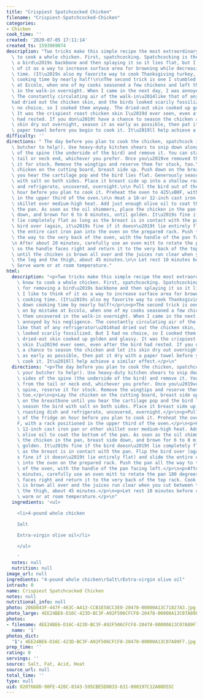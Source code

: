 ```yaml
---
title: "Crispiest Spatchcocked Chicken"
filename: "Crispiest-Spatchcocked-Chicken"
categories:
- Chicken
cook_time: ''
created: '2020-07-05 17:11:14'
created_ts: 1593969074
description: "Two tricks make this simple recipe the most extraordinary way I know\
  \ to cook a whole chicken. First, spatchcocking. Spatchcocking is the term for removing\
  \ a bird\u2019s backbone and then splaying it so it lies flat, but I like to think\
  \ of it as a way to increase surface area for browning while decreasing cooking\
  \ time. (It\u2019s also my favorite way to cook Thanksgiving turkey, cutting down\
  \ cooking time by nearly half!\n\nThe second trick is one I stumbled on by mistake\
  \ at Eccolo, when one of my cooks seasoned a few chickens and left them uncovered\
  \ in the walk-in overnight. When I came in the next day, I was annoyed by his negligence.\
  \ The constantly circulating air of the walk-in\u2014like that of any refrigerator\u2014\
  had dried out the chicken skin, and the birds looked scarily fossilized. But I had\
  \ no choice, so I cooked them anyway. The dried-out skin cooked up golden and glassy.\
  \ It was the crispiest roast chicken skin I\u2019d ever seen, even after the bird\
  \ had rested. If you don\u2019t have a chance to season the chicken and let its\
  \ skin dry out overnight, season it as early as possible, then pat it dry with a\
  \ paper towel before you begin to cook it. It\u2019ll help achieve a similar effect."
difficulty: ''
directions: " The day before you plan to cook the chicken, spatchcock it (or ask your\
  \ butcher to help!). Use heavy-duty kitchen shears to snip down along both sides\
  \ of the spine (the underside of the bird) and remove it. You can start from the\
  \ tail or neck end, whichever you prefer. Once you\u2019ve removed the spine, reserve\
  \ it for stock. Remove the wingtips and reserve them for stock, too.\n\n Lay the\
  \ chicken on the cutting board, breast side up. Push down on the breastbone until\
  \ you hear the cartilage pop and the bird lies flat. Generously season the bird\
  \ with salt on both sides. Place it breast side up into a shallow roasting dish\
  \ and refrigerate, uncovered, overnight.\n\n Pull the bird out of the fridge an\
  \ hour before you plan to cook it. Preheat the oven to 425\xB0F, with a rack positioned\
  \ in the upper third of the oven.\n\n Heat a 10-or 12-inch cast iron pan or other\
  \ skillet over medium-high heat. Add just enough olive oil to coat the bottom of\
  \ the pan. As soon as the oil shimmers, place the chicken in the pan, breast side\
  \ down, and brown for 6 to 8 minutes, until golden. It\u2019s fine if the bird doesn\u2019\
  t lie completely flat as long as the breast is in contact with the pan. Flip the\
  \ bird over (again, it\u2019s fine if it doesn\u2019t lie entirely flat) and slide\
  \ the entire cast iron pan into the oven on the prepared rack. Push the pan all\
  \ the way to the very back of the oven, with the handle of the pan facing left.\n\
  \n After about 20 minutes, carefully use an oven mitt to rotate the pan 180 degrees\
  \ so the handle faces right and return it to the very back of the top rack. Cook\
  \ until the chicken is brown all over and the juices run clear when you cut between\
  \ the leg and the thigh, about 45 minutes.\n\n Let rest 10 minutes before carving.\
  \ Serve warm or at room temperature."
html:
  description: "<p>Two tricks make this simple recipe the most extraordinary way I\
    \ know to cook a whole chicken. First, spatchcocking. Spatchcocking is the term\
    \ for removing a bird\u2019s backbone and then splaying it so it lies flat, but\
    \ I like to think of it as a way to increase surface area for browning while decreasing\
    \ cooking time. (It\u2019s also my favorite way to cook Thanksgiving turkey, cutting\
    \ down cooking time by nearly half!</p>\n<p>The second trick is one I stumbled\
    \ on by mistake at Eccolo, when one of my cooks seasoned a few chickens and left\
    \ them uncovered in the walk-in overnight. When I came in the next day, I was\
    \ annoyed by his negligence. The constantly circulating air of the walk-in\u2014\
    like that of any refrigerator\u2014had dried out the chicken skin, and the birds\
    \ looked scarily fossilized. But I had no choice, so I cooked them anyway. The\
    \ dried-out skin cooked up golden and glassy. It was the crispiest roast chicken\
    \ skin I\u2019d ever seen, even after the bird had rested. If you don\u2019t have\
    \ a chance to season the chicken and let its skin dry out overnight, season it\
    \ as early as possible, then pat it dry with a paper towel before you begin to\
    \ cook it. It\u2019ll help achieve a similar effect.</p>\n"
  directions: "<p>The day before you plan to cook the chicken, spatchcock it (or ask\
    \ your butcher to help!). Use heavy-duty kitchen shears to snip down along both\
    \ sides of the spine (the underside of the bird) and remove it. You can start\
    \ from the tail or neck end, whichever you prefer. Once you\u2019ve removed the\
    \ spine, reserve it for stock. Remove the wingtips and reserve them for stock,\
    \ too.</p>\n<p>Lay the chicken on the cutting board, breast side up. Push down\
    \ on the breastbone until you hear the cartilage pop and the bird lies flat. Generously\
    \ season the bird with salt on both sides. Place it breast side up into a shallow\
    \ roasting dish and refrigerate, uncovered, overnight.</p>\n<p>Pull the bird out\
    \ of the fridge an hour before you plan to cook it. Preheat the oven to 425\xB0\
    F, with a rack positioned in the upper third of the oven.</p>\n<p>Heat a 10-or\
    \ 12-inch cast iron pan or other skillet over medium-high heat. Add just enough\
    \ olive oil to coat the bottom of the pan. As soon as the oil shimmers, place\
    \ the chicken in the pan, breast side down, and brown for 6 to 8 minutes, until\
    \ golden. It\u2019s fine if the bird doesn\u2019t lie completely flat as long\
    \ as the breast is in contact with the pan. Flip the bird over (again, it\u2019\
    s fine if it doesn\u2019t lie entirely flat) and slide the entire cast iron pan\
    \ into the oven on the prepared rack. Push the pan all the way to the very back\
    \ of the oven, with the handle of the pan facing left.</p>\n<p>After about 20\
    \ minutes, carefully use an oven mitt to rotate the pan 180 degrees so the handle\
    \ faces right and return it to the very back of the top rack. Cook until the chicken\
    \ is brown all over and the juices run clear when you cut between the leg and\
    \ the thigh, about 45 minutes.</p>\n<p>Let rest 10 minutes before carving. Serve\
    \ warm or at room temperature.</p>\n"
  ingredients: '<ul>

    <li>4-pound whole chicken

    Salt

    Extra-virgin olive oil</li>

    </ul>

    '
  notes: null
  nutrition: null
image_url: null
ingredients: "4-pound whole chicken\rSalt\rExtra-virgin olive oil"
intrash: 0
name: Crispiest Spatchcocked Chicken
notes: null
nutritional_info: null
photo: 206D843F-447F-463C-A413-CCB1E58CC3E0-20478-00000A13C71827A3.jpg
photo_large: 4EE24BE6-D16C-423D-BC3F-A92F506CFCF8-20478-00000A13C07A89F7.jpg
photos:
- filename: 4EE24BE6-D16C-423D-BC3F-A92F506CFCF8-20478-00000A13C07A89F7.jpg
  name: '1'
photos_dict:
  '1': 4EE24BE6-D16C-423D-BC3F-A92F506CFCF8-20478-00000A13C07A89F7.jpg
prep_time: ''
rating: 0
servings: ''
source: Salt, Fat, Acid, Heat
source_url: null
total_time: ''
type: null
uid: 0207668D-90FE-420C-8343-595CBE5D0033-631-000197C12A00D55C
---
```


